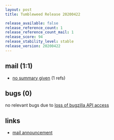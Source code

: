 ```yaml
---
layout: post
title: Tumbleweed Release 20200422

release_available: false
release_reference_count: 1
release_reference_count_mail: 1
release_score: 94
release_stability_level: stable
release_version: 20200422
---
```


## mail (1:1)

- [no summary given](https://github.com/boombatower/tumbleweed-review/issues/10) (1 refs)

## bugs (0)

<!--more-->

no relevant bugs due to [loss of bugzilla API access](https://bugzilla.opensuse.org/show_bug.cgi?id=1157722)



## links

- [mail announcement](https://github.com/boombatower/tumbleweed-review/issues/10)

